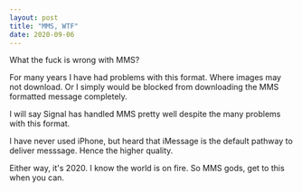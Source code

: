 ```yaml
---
layout: post
title: "MMS, WTF"
date: 2020-09-06
---
```

<p>What the fuck is wrong with MMS?</p>

<p>
For many years I have had problems with this format. Where images may not download. Or I simply would be blocked from downloading the MMS formatted message completely.
</p>

<p>
I will say Signal has handled MMS pretty well despite the many problems with this format.
</p>

<p>
I have never used iPhone, but heard that iMessage is the default pathway to deliver messsage. Hence the higher quality.
</p>

<p>
Either way, it's 2020. I know the world is on fire. So MMS gods, get to this when you can.
</p>